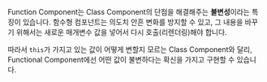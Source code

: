 Function Component는 Class Component의 단점을 해결해주는 **불변성**이라는 특징이 있습니다.
함수형 컴포넌트는 의도치 안흔 변화를 방지할 수 있고, 그 내용을 바꾸기 위해서는 새로운 매개변수 값을 넣어서 다시 호출(리렌더링)해야 합니다.

따라서 `this`가 가지고 있는 값이 어떻게 변할지 모르는 Class Component와 달리, Functional Component에선 어떤 값이 불변하다는 확신을 가지고 구현할 수 있습니다.